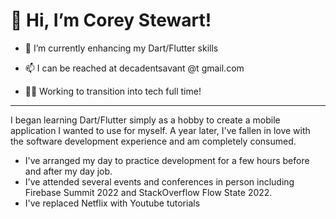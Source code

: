 # 👋 Hi, I’m Corey Stewart!

- 🌱 I’m currently enhancing my Dart/Flutter skills

- 📫 I can be reached at decadentsavant @t gmail.com

- 👨‍💻 Working to transition into tech full time!

---

I began learning Dart/Flutter simply as a hobby to create a mobile application I wanted to use for myself. A year later, I've fallen in love with the software development experience and am completely consumed. 
  * I've arranged my day to practice development for a few hours before and after my day job. 
  * I've attended several events and conferences in person including Firebase Summit 2022 and StackOverflow Flow State 2022. 
  * I've replaced Netflix with Youtube tutorials
